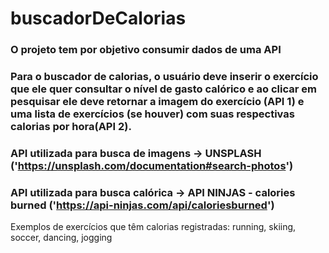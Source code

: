 ﻿# buscadorDeCalorias

### O projeto tem por objetivo consumir dados de uma API 
### Para o buscador de calorias, o usuário deve inserir o exercício que ele quer consultar o nível de gasto calórico e ao clicar em pesquisar ele deve retornar a imagem do exercício (API 1) e uma lista de exercícios (se houver) com suas respectivas calorias por hora(API 2). 
### API utilizada para busca de imagens -> UNSPLASH ('https://unsplash.com/documentation#search-photos')
### API utilizada para busca calórica -> API NINJAS - calories burned ('https://api-ninjas.com/api/caloriesburned') 

Exemplos de exercícios que têm calorias registradas: running, skiing, soccer, dancing, jogging

